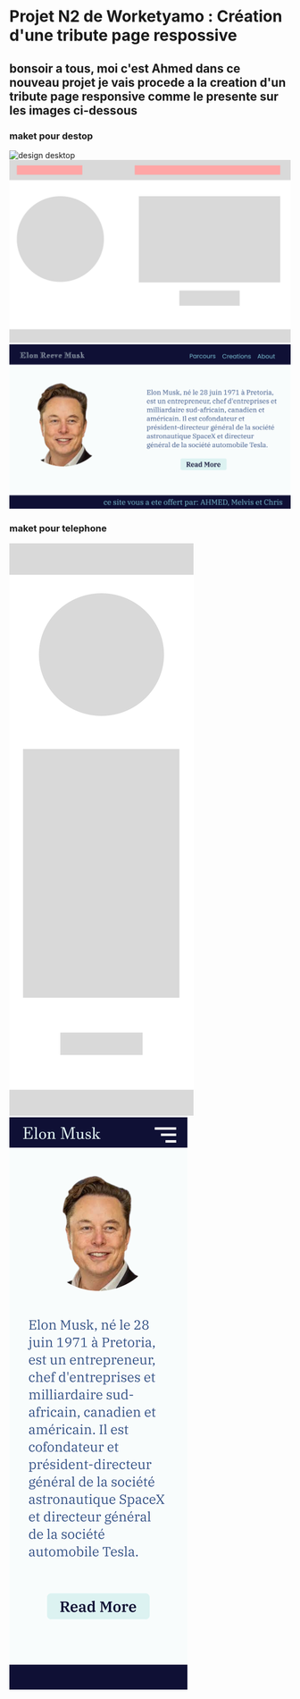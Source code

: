 # Projet N2 de Worketyamo : Création d'une tribute page respossive

## bonsoir a tous, moi c'est Ahmed dans ce nouveau projet je vais procede a la creation d'un tribute page responsive comme le presente sur les images ci-dessous 

### maket pour destop

<img src="./assets/images/variable a utilisés.svg" alt="design desktop">

<img src="./assets/images/low fidelity design.svg" alt="design desktop">

<img src="./assets/images/design.svg" alt="design desktop">

### maket pour telephone

<img src="./assets/images/low fidelity design for phone.svg" alt="phone">

<img src="./assets/images/result for phone.svg" alt="phone 2">